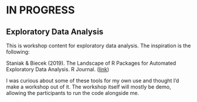 
# IN PROGRESS

## Exploratory Data Analysis

This is workshop content for exploratory data analysis. The inspiration
is the following:

Staniak & Biecek (2019). The Landscape of R Packages for Automated
Exploratory Data Analysis. R Journal.
([link](https://journal.r-project.org/archive/2019/RJ-2019-033/index.html))

I was curious about some of these tools for my own use and thought I’d
make a workshop out of it. The workshop itself will mostly be demo,
allowing the participants to run the code alongside me.
